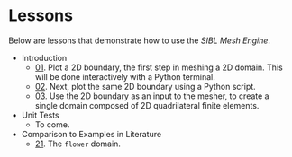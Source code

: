 # Lessons

Below are lessons that demonstrate how to use the *SIBL Mesh Engine*.

* Introduction
  * [01](lesson_01.md). Plot a 2D boundary, the first step in meshing a 2D domain.  This will be done interactively with a Python terminal.
  * [02](lesson_02.md).  Next, plot the same 2D boundary using a Python script.
  * [03](lesson_03.md). Use the 2D boundary as an input to the mesher, to create a single domain composed of 2D quadrilateral finite elements.
* Unit Tests
  * To come.
* Comparison to Examples in Literature
  * [21](lesson_21.md).  The `flower` domain.
